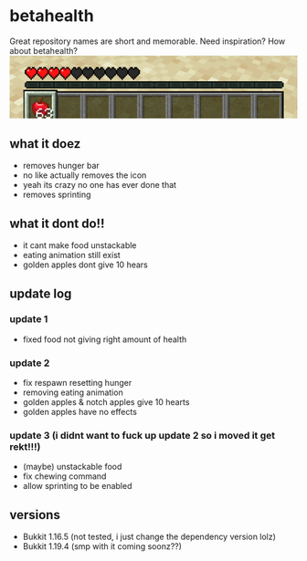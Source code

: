 # betahealth
Great repository names are short and memorable. Need inspiration? How about betahealth?<br>
![](hotbar.PNG)

## what it doez
* removes hunger bar
* no like actually removes the icon
* yeah its crazy no one has ever done that
* removes sprinting
## what it dont do!!
* it cant make food unstackable
* eating animation still exist
* golden apples dont give 10 hears
## update log
### update 1
* fixed food not giving right amount of health
### update 2
* fix respawn resetting hunger
* removing eating animation
* golden apples & notch apples give 10 hearts
* golden apples have no effects
### update 3 (i didnt want to fuck up update 2 so i moved it get rekt!!!)
* (maybe) unstackable food
* fix chewing command
* allow sprinting to be enabled
## versions
* Bukkit 1.16.5 (not tested, i just change the dependency version lolz)
* Bukkit 1.19.4 (smp with it coming soonz??)
